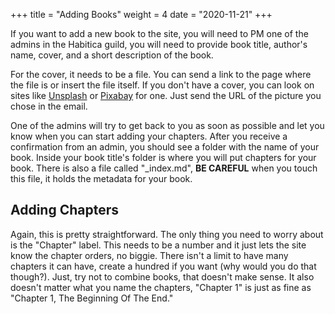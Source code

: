 +++
title = "Adding Books"
weight = 4
date = "2020-11-21"
+++

If you want to add a new book to the site, you will need to PM one of the admins in the Habitica guild, you will need to provide book title, author's name, cover, and a short description of the book.

For the cover, it needs to be a file. You can send a link to the page where the file is or insert the file itself. If you don't have a cover, you can look on sites like [Unsplash](https://unsplash.com) or [Pixabay](https://pixabay.com) for one. Just send the URL of the picture you chose in the email.

One of the admins will try to get back to you as soon as possible and let you know when you can start adding your chapters. After you receive a confirmation from an admin, you should see a folder with the name of your book. Inside your book title's folder is where you will put chapters for your book. There is also a file called "_index.md", **BE CAREFUL** when you touch this file, it holds the metadata for your book.

## Adding Chapters
Again, this is pretty straightforward. The only thing you need to worry about is the "Chapter" label. This needs to be a number and it just lets the site know the chapter orders, no biggie. There isn't a limit to have many chapters it can have, create a hundred if you want (why would you do that though?). Just, try not to combine books, that doesn't make sense. It also doesn't matter what you name the chapters, "Chapter 1" is just as fine as "Chapter 1, The Beginning Of The End."
